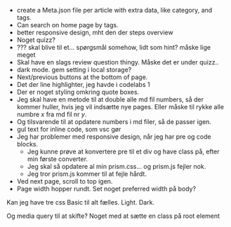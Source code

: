 * create a Meta.json file per article with extra data, like category, and tags.
* Can search on home page by tags.
* better responsive design, mht den der steps overview
* Noget quizz?
* ??? skal blive til et... spørgsmål somehow, lidt som hint? måske lige meget
* Skal have en slags review question thingy. Måske det er under quizz..
* dark mode. gem setting i local storage?
* Next/previous buttons at the bottom of page.
* Det der line highlighter, jeg havde i codelabs 1
* Der er noget styling omkring quote boxes.
* Jeg skal have en metode til at double alle md fil numbers, så der kommer huller, hvis jeg vil indsætte nye pages. Eller måske til rykke alle numbre _x_ fra md fil nr _y_.
* Og tilsvarende til at opdatere numbers i md filer, så de passer igen.
* gul text for inline code, som vsc gør
* Jeg har problemer med responsive design, når jeg har pre og code blocks.
  * Jeg kunne prøve at konvertere pre til et div og have class på, efter min første converter.
  * Jeg skal så opdatere al min prism.css... og prism.js fejler nok.
  * Jeg tror prism.js kommer til at fejle hårdt.
* Ved next page, scroll to top igen.
* Page width hopper rundt. Set noget preferred width på body?


Kan jeg have tre css
Basic til alt fælles. 
Light.
Dark.

Og media query til at skifte? Noget med at sætte en class på root element
